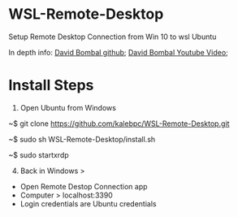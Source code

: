 # WSL-Remote-Desktop

Setup Remote Desktop Connection from Win 10 to wsl Ubuntu

In depth info:
<a href="https://github.com/davidbombal/wsl2/blob/main/ubuntu_gui_youtube">David Bombal github</a>;
<a href="https://www.youtube.com/watch?v=IL7Jd9rjgrM">David Bombal Youtube Video</a>;

# Install Steps

1. Open Ubuntu from Windows

~$ git clone https://github.com/kalebpc/WSL-Remote-Desktop.git

~$ sudo sh WSL-Remote-Desktop/install.sh 

~$ sudo startxrdp

4. Back in Windows >
- Open Remote Destop Connection app
- Computer > localhost:3390
- Login credentials are Ubuntu credentials
